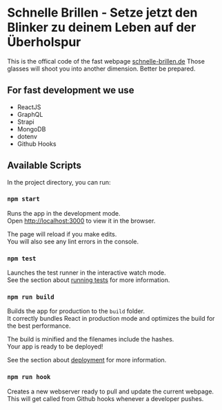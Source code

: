 

# Schnelle Brillen - Setze jetzt den Blinker zu deinem Leben auf der Überholspur

This is the offical code of the fast webpage [schnelle-brillen.de](https://schnelle-brillen.de) Those glasses will shoot you into another dimension. Better be prepared.

## For fast development we use

* ReactJS
* GraphQL
* Strapi
* MongoDB
* dotenv
* Github Hooks

## Available Scripts

In the project directory, you can run:

### `npm start`

Runs the app in the development mode.<br>
Open [http://localhost:3000](http://localhost:3000) to view it in the browser.

The page will reload if you make edits.<br>
You will also see any lint errors in the console.

### `npm test`

Launches the test runner in the interactive watch mode.<br>
See the section about [running tests](https://facebook.github.io/create-react-app/docs/running-tests) for more information.

### `npm run build`

Builds the app for production to the `build` folder.<br>
It correctly bundles React in production mode and optimizes the build for the best performance.

The build is minified and the filenames include the hashes.<br>
Your app is ready to be deployed!

See the section about [deployment](https://facebook.github.io/create-react-app/docs/deployment) for more information.

### `npm run hook`

Creates a new webserver ready to pull and update the current webpage. This will get called from Github hooks whenever a developer pushes.
